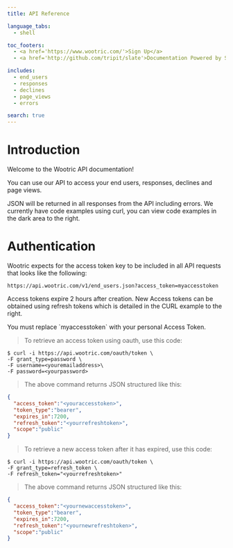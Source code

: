 ```yaml
---
title: API Reference

language_tabs:
  - shell

toc_footers:
  - <a href='https://www.wootric.com/'>Sign Up</a>
  - <a href='http://github.com/tripit/slate'>Documentation Powered by Slate</a>

includes:
  - end_users
  - responses
  - declines
  - page_views
  - errors

search: true
---
```


# Introduction

Welcome to the Wootric API documentation!

You can use our API to access your end users, responses, declines and page views.

JSON will be returned in all responses from the API including errors. We currently have code examples using curl, you can view code examples in the dark area to the right.

# Authentication

Wootric expects for the access token key to be included in all API requests that looks like the following:

`https://api.wootric.com/v1/end_users.json?access_token=myaccesstoken`

Access tokens expire 2 hours after creation. New Access tokens can be obtained using refresh tokens which is detailed in the CURL example to the right.

<aside class="notice">
You must replace `myaccesstoken` with your personal Access Token.
</aside>

> To retrieve an access token using oauth, use this code:

```shell
$ curl -i https://api.wootric.com/oauth/token \
-F grant_type=password \
-F username=<youremailaddress>\
-F password=<yourpassword>
```

> The above command returns JSON structured like this:

```json
{
  "access_token":"<youraccesstoken>",
  "token_type":"bearer",
  "expires_in":7200,
  "refresh_token":"<yourrefreshtoken>",
  "scope":"public"
}
```
> To retrieve a new access token after it has expired, use this code:

```shell
$ curl -i https://api.wootric.com/oauth/token \
-F grant_type=refresh_token \
-F refresh_token="<yourrefreshtoken>"
```

> The above command returns JSON structured like this:

```json
{
  "access_token":"<yournewaccesstoken>",
  "token_type":"bearer",
  "expires_in":7200,
  "refresh_token":"<yournewrefreshtoken>",
  "scope":"public"
}
```
